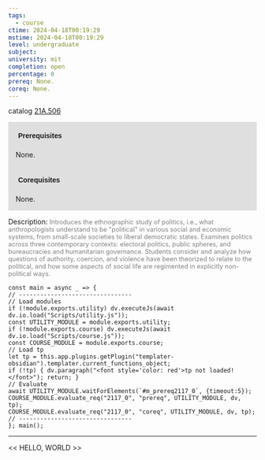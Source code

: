 ```yaml
---
tags:
  - course
ctime: 2024-04-18T00:19:29
mstime: 2024-04-18T00:19:29
level: undergraduate
subject: 
university: mit
completion: open
percentage: 0
prereq: None.
coreq: None.
---
```


catalog [21A.506](http://student.mit.edu/catalog/m21Aa.html#21A.506)

<span style="display: block; padding: 15px; background-color: rgb(100, 100, 100, 0.2);"><font id="m_prereq2117_0" style="display: block; font-family: Arial, sans-serif; font-weight: bold; padding: 5px">Prerequisites</font><br><span id="prereq2117_0">None.</span></span>
<span style="display: block; padding: 15px; background-color: rgb(100, 100, 100, 0.2);"><font id="m_coreq2117_0" style="display: block; font-family: Arial, sans-serif; font-weight: bold; padding: 5px">Corequisites</font><br><span id="coreq2117_0">None.</span></span>

<font style="">Description:</font>
<font style="color: grey; font-size: 0.8rem;">Introduces the ethnographic study of politics, i.e., what anthropologists understand to be "political" in various social and economic systems, from small-scale societies to liberal democratic states. Examines politics across three contemporary contexts: electoral politics, public spheres, and bureaucracies and humanitarian governance.  Students consider and analyze how questions of authority, coercion, and violence have been theorized to relate to the political, and how some aspects of social life are regimented in explicitly non-political ways.</font>

```dataviewjs
const main = async _ => {
// --------------------------------
// Load modules
if (!module.exports.utility) dv.executeJs(await dv.io.load("Scripts/utility.js"));
const UTILITY_MODULE = module.exports.utility;
if (!module.exports.course) dv.executeJs(await dv.io.load("Scripts/course.js"));
const COURSE_MODULE = module.exports.course;
// Load tp
let tp = this.app.plugins.getPlugin("templater-obsidian").templater.current_functions_object;
if (!tp) { dv.paragraph("<font style='color: red'>tp not loaded!</font>"); return; }
// Evaluate
await UTILITY_MODULE.waitForElements(`#m_prereq2117_0`, {timeout:5});
COURSE_MODULE.evaluate_req("2117_0", "prereq", UTILITY_MODULE, dv, tp);
COURSE_MODULE.evaluate_req("2117_0", "coreq", UTILITY_MODULE, dv, tp);
// --------------------------------
}; main();
```

---

<< HELLO, WORLD >>
